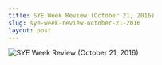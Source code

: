```yaml
---
title: SYE Week Review (October 21, 2016)
slug: sye-week-review-october-21-2016
layout: post
---
```


![SYE Week Review (October 21, 2016)](/file_archive/SYEWeekReview21October2016 "SYE Week Review (October 21, 2016)")
